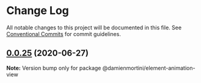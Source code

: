 # Change Log

All notable changes to this project will be documented in this file.
See [Conventional Commits](https://conventionalcommits.org) for commit guidelines.

## [0.0.25](https://github.com/damienmortini/lib/compare/@damienmortini/element-animation-view@0.0.24...@damienmortini/element-animation-view@0.0.25) (2020-06-27)

**Note:** Version bump only for package @damienmortini/element-animation-view
